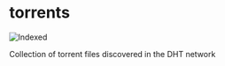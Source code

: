 torrents 
========
![Indexed](https://img.shields.io/badge/indexed-207551-blue)

Collection of torrent files discovered in the DHT network
